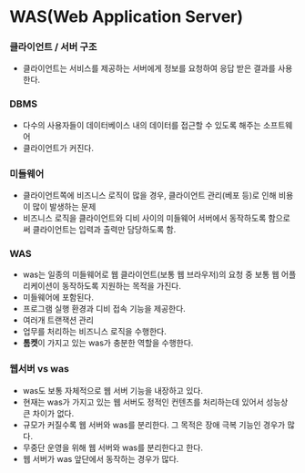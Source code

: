 # WAS(Web Application Server)

### 클라이언트 / 서버 구조

- 클라이언트는 서비스를 제공하는 서버에게 정보를 요청하여 응답 받은 결과를 사용한다.

### DBMS

- 다수의 사용자들이 데이터베이스 내의 데이터를 접근할 수 있도록 해주는 소프트웨어
- 클라이언트가 커진다.



### 미들웨어

- 클라이언트쪽에 비즈니스 로직이 많을 경우, 클라이언트 관리(베포 등)로 인해 비용이 많이 발생하는 문제
- 비즈니스 로직을 클라이언트와 디비 사이의 미들웨어 서버에서 동작하도록 함으로써 클라이언트는 입력과 출력만 담당하도록 함.



### WAS

- was는 일종의 미들웨어로 웹 클라이언트(보통 웹 브라우저)의 요청 중 보통 웹 어플리케이션이 동작하도록 지원하는 목적을 가진다.
- 미들웨어에 포함된다. 
- 프로그램 실행 환경과 디비 접속 기능을 제공한다.
- 여러개 트랜잭션 관리
- 업무를 처리하는 비즈니스 로직을 수행한다.
- **톰켓**이 가지고 있는 was가 충분한 역할을 수행한다.

### 웹서버 vs was 

- was도 보통 자체적으로 웹 서버 기능을 내장하고 있다.
- 현재는 was가 가지고 있는 웹 서버도 정적인 컨텐츠를 처리하는데 있어서 성능상 큰 차이가 없다.
- 규모가 커질수록 웹 서버와 was를 분리한다. 그 목적은 장애 극복 기능인 경우가 많다. 
- 무중단 운영을 위해 웹 서버와 was를 분리한다고 한다.
- 웹 서버가 was 앞단에서 동작하는 경우가 많다.

